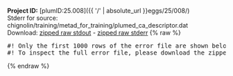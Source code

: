 **Project ID:** [plumID:25.008]({{ '/' | absolute_url }}eggs/25/008/)  
Stderr for source:  chignolin/training/metad_for_training/plumed_ca_descriptor.dat   
Download: [zipped raw stdout](plumed_ca_descriptor.dat.plumed_master.stdout.txt.zip) - [zipped raw stderr](plumed_ca_descriptor.dat.plumed_master.stderr.txt.zip) 
{% raw %}
<pre>
#! Only the first 1000 rows of the error file are shown below
#! To inspect the full error file, please download the zipped raw stderr file above
</pre>
{% endraw %}
